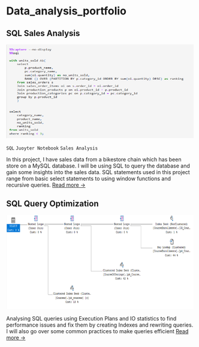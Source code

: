 ﻿# Data_analysis_portfolio

## SQL Sales Analysis
<kbd>
  <img src="https://github.com/Nilesh-Ramdany/Data_analysis_portfolio/blob/main/execution%20plans/sql1.png" width="500" height="250">
</kbd>
<p></p>

`SQL` `Juoyter Notebook` `Sales Analysis`

In this project, I have sales data from a bikestore chain which has been store on a MySQL database. I will be using SQL to query the database and gain some insights into the sales data. SQL statements used in this project range from basic select statements to using window functions and recursive queries. [Read more →](https://github.com/Nilesh-Ramdany/Data_analysis_portfolio/blob/main/SQL_sales_analysis.ipynb)

## SQL Query Optimization

<kbd>
  <img src="https://github.com/Nilesh-Ramdany/Data_analysis_portfolio/blob/main/execution%20plans/plan2.png" width="500" height="250">
</kbd>
<p></p>

Analysing SQL queries using Execution Plans and IO statistics to find performance issues and fix them by creating Indexes and rewriting queries. I will also go over some common practices to make queries efficient
[Read more →](https://github.com/Nilesh-Ramdany/Data_analysis_portfolio/blob/main/SQLServerQueryOptimization.md)

